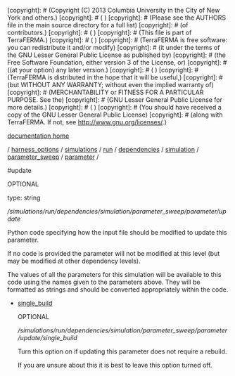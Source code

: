 [copyright]: # (Copyright (C) 2013 Columbia University in the City of New York and others.)
[copyright]: # ( )
[copyright]: # (Please see the AUTHORS file in the main source directory for a full list)
[copyright]: # (of contributors.)
[copyright]: # ( )
[copyright]: # (This file is part of TerraFERMA.)
[copyright]: # ( )
[copyright]: # (TerraFERMA is free software: you can redistribute it and/or modify)
[copyright]: # (it under the terms of the GNU Lesser General Public License as published by)
[copyright]: # (the Free Software Foundation, either version 3 of the License, or)
[copyright]: # ((at your option) any later version.)
[copyright]: # ( )
[copyright]: # (TerraFERMA is distributed in the hope that it will be useful,)
[copyright]: # (but WITHOUT ANY WARRANTY; without even the implied warranty of)
[copyright]: # (MERCHANTABILITY or FITNESS FOR A PARTICULAR PURPOSE. See the)
[copyright]: # (GNU Lesser General Public License for more details.)
[copyright]: # ( )
[copyright]: # (You should have received a copy of the GNU Lesser General Public License)
[copyright]: # (along with TerraFERMA. If not, see <http://www.gnu.org/licenses/>.)

[documentation home](Documentation)

/ [harness_options](../../../../../../../harness_options.md) / [simulations](../../../../../../simulations.md) / [run](../../../../../run.md) / [dependencies](../../../../dependencies.md) / [simulation](../../../simulation.md) / [parameter_sweep](../../parameter_sweep.md) / [parameter](../parameter.md) /

#update

OPTIONAL 

type: string

*/simulations/run/dependencies/simulation/parameter_sweep/parameter/update*

Python code specifying how the input file should be modified to update this parameter.

If no code is provided the parameter will not be modified at this level 
(but may be modified at other dependency levels).

The values of all the parameters for this simulation will be available to this code using 
the names given to the parameters above.  They will be formatted as strings and should be converted 
appropriately within the code.

* [single_build](update/single_build.md "child")

    OPTIONAL 

    */simulations/run/dependencies/simulation/parameter_sweep/parameter/update/single_build*

    Turn this option on if updating this parameter does not require a rebuild.  
    
    If you are unsure about this it is best to leave this option turned off.

[autogenerated]: # (This file was automatically generated from the schema file:/home/cwilson/repos/github/TerraFERMA/TerraFERMA/buckettools/schemas/simulations.rng.)

